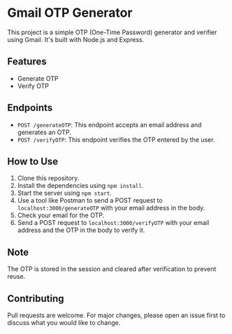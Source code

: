 # Gmail OTP Generator

This project is a simple OTP (One-Time Password) generator and verifier using Gmail. It's built with Node.js and Express.

## Features

- Generate OTP
- Verify OTP

## Endpoints

- `POST /generateOTP`: This endpoint accepts an email address and generates an OTP.
- `POST /verifyOTP`: This endpoint verifies the OTP entered by the user.

## How to Use

1. Clone this repository.
2. Install the dependencies using `npm install`.
3. Start the server using `npm start`.
4. Use a tool like Postman to send a POST request to `localhost:3000/generateOTP` with your email address in the body.
5. Check your email for the OTP.
6. Send a POST request to `localhost:3000/verifyOTP` with your email address and the OTP in the body to verify it.

## Note

The OTP is stored in the session and cleared after verification to prevent reuse.

## Contributing

Pull requests are welcome. For major changes, please open an issue first to discuss what you would like to change.


